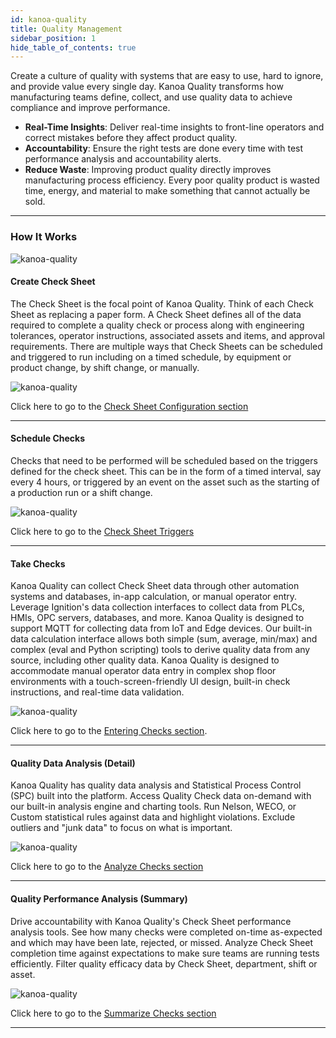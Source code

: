 ```yaml
---
id: kanoa-quality
title: Quality Management
sidebar_position: 1
hide_table_of_contents: true
---
```


Create a culture of quality with systems that are easy to use, hard to ignore, and provide value every single day. 
Kanoa Quality transforms how manufacturing teams define, collect, and use quality data to achieve compliance and improve performance.

* **Real-Time Insights**: Deliver real-time insights to front-line operators and correct mistakes before they affect product quality.
* **Accountability**: Ensure the right tests are done every time with test performance analysis and accountability alerts.
* **Reduce Waste**: Improving product quality directly improves manufacturing process efficiency. Every poor quality product is wasted time, energy, and material to make something that cannot actually be sold.
***
### How It Works

![kanoa-quality](/img/quality/qualityCheckProcess.png)

#### Create Check Sheet
The Check Sheet is the focal point of Kanoa Quality. Think of each Check Sheet as replacing a paper form.
A Check Sheet defines all of the data required to complete a quality check or process along with engineering tolerances, operator instructions, associated assets and items, and approval requirements.
There are multiple ways that Check Sheets can be scheduled and triggered to run including on a timed schedule, by equipment or product change, by shift change, or manually.

![kanoa-quality](/img/quality/quality-config-check-table.png)

Click here to go to the [Check Sheet Configuration section](kanoa-quality/config/checkSheets)
***
#### Schedule Checks
Checks that need to be performed will be scheduled based on the triggers defined for the check sheet. This can be in the form of a timed interval, say every 4 hours, or triggered by an event
on the asset such as the starting of a production run or a shift change.

![kanoa-quality](/img/quality/chkShtTriggers.png)

Click here to go to the [Check Sheet Triggers](kanoa-quality/config/checkSheets#adding-check-sheet-triggers)

***
#### Take Checks
Kanoa Quality can collect Check Sheet data through other automation systems and databases, in-app calculation, or manual operator entry.
Leverage Ignition's data collection interfaces to collect data from PLCs, HMIs, OPC servers, databases, and more. Kanoa Quality is designed to support MQTT for collecting data from IoT and Edge devices.
Our built-in data calculation interface allows both simple (sum, average, min/max) and complex (eval and Python scripting) tools to derive quality data from any source, including other quality data.
Kanoa Quality is designed to accommodate manual operator data entry in complex shop floor environments with a touch-screen-friendly UI design, built-in check instructions, and real-time data validation.

![kanoa-quality](/img/quality/quality-check.png) 

Click here to go to the [Entering Checks section](kanoa-quality/checkSheet).
***
#### Quality Data Analysis (Detail)
Kanoa Quality has quality data analysis and Statistical Process Control (SPC) built into the platform.
Access Quality Check data on-demand with our built-in analysis engine and charting tools.
Run Nelson, WECO, or Custom statistical rules against data and highlight violations. Exclude outliers and "junk data" to focus on what is important. 

![kanoa-quality](/img/quality/qualityDetail.png) 

Click here to go to the [Analyze Checks section](kanoa-quality/checkDetails)
***
#### Quality Performance Analysis (Summary)
Drive accountability with Kanoa Quality's Check Sheet performance analysis tools. See how many checks were completed on-time as-expected and which may have been late, rejected, or missed.
Analyze Check Sheet completion time against expectations to make sure teams are running tests efficiently.
Filter quality efficacy data by Check Sheet, department, shift or asset.

![kanoa-quality](/img/quality/quality-analysis-check-summary.png) 

Click here to go to the [Summarize Checks section](kanoa-quality/checkSummary)
***